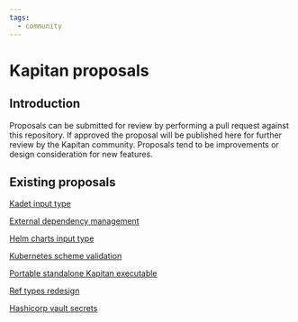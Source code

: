 ```yaml
---
tags:
  - community
---
```

# Kapitan proposals

## Introduction

Proposals can be submitted for review by performing a pull request against this repository. If approved the proposal will
be published here for further review by the Kapitan community. Proposals tend to be improvements or design consideration
for new features.

## Existing proposals

[Kadet input type](kap_proposals/kap_0_kadet.md)

[External dependency management](kap_proposals/kap_1_external_dependencies.md)

[Helm charts input type](kap_proposals/kap_2_helm_charts_input_type.md)

[Kubernetes scheme validation](kap_proposals/kap_3_schema_validation.md)

[Portable standalone Kapitan executable](kap_proposals/kap_4_standalone_executable.md)

[Ref types redesign](kap_proposals/kap_5_ref_types_redesign.md)

[Hashicorp vault secrets](kap_proposals/kap_6_hashicorp_vault.md)
